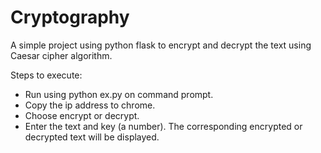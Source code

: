 # Cryptography
A  simple project using python flask to encrypt and decrypt the text using Caesar cipher algorithm.

Steps to execute:
* Run using python ex.py on command prompt.
* Copy the ip address to chrome.
* Choose encrypt or decrypt.
* Enter the text and key (a number). The corresponding encrypted or decrypted text will be displayed.

